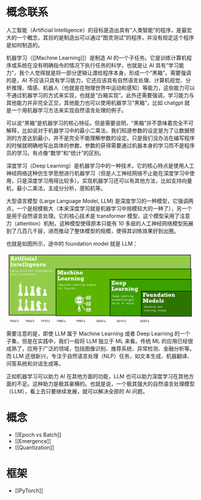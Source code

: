 # 概念联系

人工智能（Artificial Intelligence）的目标是造出具有“人类智能”的程序，是最宏大的一个概念，其目的是制造出可以通过“图灵测试”的程序，并没有规定这个程序是如何制造的。

机器学习（[[Machine Learning]]）是制造 AI 的一个子任务。它是训练计算机程序或系统在没有明确指令的情况下执行任务的科学，也就是让 AI 具有“学习能力”，我个人觉得就是将一部分逻辑让渡给程序本身，形成一个“黑箱”。需要强调的是，AI 不应该只具有学习能力，它还应该具有自然语言处理、计算机视觉、分析推理、情感、机器人（也就是在物理世界中运动和感知）等能力，这些能力可以不通过机器学习的方式来实现，也就是“白箱实现”。此外还需要强调，学习能力与其他能力并非完全正交，其他能力也可以使用机器学习“黑箱”，比如 chatgpt 就是一个用机器学习方法来实现自然语言处理的例子。

可以说“黑箱”是机器学习的核心特征。但是需要说明，“黑箱”并不意味着完全不可解释，比如说对于机器学习中的最小二乘法，我们知道参数的设定是为了让数据预测的方差达到最小，并不是完全不能理解参数的设定。只是我们没办法在编写程序的时候就明确地写出具体的参数，参数的获得需要通过机器本身的学习而不是程序员的学习。有点像“数学”和“统计”的区别。

深度学习（Deep Learning）是机器学习中的一种技术，它的核心特点是使用人工神经网络这种仿生学思想进行机器学习（但是人工神经网络不止能在深度学习中使用，只是深度学习用得比较多）。实现机器学习还可以有其他方法，比如支持向量机，最小二乘法，主成分分析，感知机等。

大型语言模型 (Large Language Model, LLM) 是深度学习的一种模型，它强调两点，一个是规模极大（本来深度学习就是机器学习中规模较大的一种了），另一个是用于自然语言处理。它的核心技术是 transformer 模型，这个模型采用了注意力（attention）机制，这种模型使得原本只能有 10 多层的人工神经网络模型拓展到了几百几千层，进而推动了整体模型的规模，使得其训练效果好到出圈。

也就是如图所示，途中的 foundation model 就是 LLM：

![](img/clipboard-20250122T113931.png)

需要注意的是，即使 LLM 属于 Machine Learning 或者 Deep Learning 的一个子集，但是在实践中，我们一般将 LLM 独立于 ML 来看。传统 ML 的应用已经很成熟了，应用于广泛的领域，包括图像识别、推荐系统、异常检测、金融分析等。而 LLM 还很新兴，专注于自然语言处理（NLP）任务，如文本生成、机器翻译、问答系统和对话生成等。

正如机器学习可以助力 AI 在其他方面的功能，LLM 也可以助力深度学习在其他方面的不足。这种助力是极其豪横的。也就是说，一个极其强大的自然语言处理模型（LLM），看上去只要继续发展，就可以解决全部的 AI 问题。

# 概念

- [[Epoch vs Batch]]
- [[Emergence]]
- [[Quantization]]

# 框架

- [[PyTorch]]
